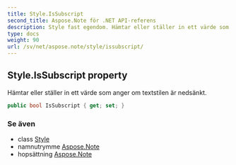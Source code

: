 ```yaml
---
title: Style.IsSubscript
second_title: Aspose.Note för .NET API-referens
description: Style fast egendom. Hämtar eller ställer in ett värde som anger om textstilen är nedsänkt.
type: docs
weight: 90
url: /sv/net/aspose.note/style/issubscript/
---
```

## Style.IsSubscript property

Hämtar eller ställer in ett värde som anger om textstilen är nedsänkt.

```csharp
public bool IsSubscript { get; set; }
```

### Se även

* class [Style](../)
* namnutrymme [Aspose.Note](../../style/)
* hopsättning [Aspose.Note](../../../)


